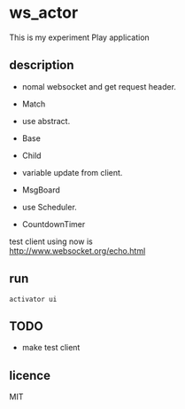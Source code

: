 # ws_actor

This is my experiment Play application

## description

* nomal websocket and get request header.
 * Match

* use abstract.
 * Base
 * Child

* variable update from client.
 * MsgBoard

* use Scheduler.
 * CountdownTimer

test client using now is  
http://www.websocket.org/echo.html

## run

`activator ui`

## TODO

* make test client

## licence

MIT
